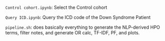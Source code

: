 `Control cohort.ipynb`: Select the Control cohort

`Query ICD.ipynb`: Query the ICD code of the Down Syndrome Patient

`pipeline.sh`: does basically everything to generate the NLP-derived HPO terms, filter notes, and generate OR calc, TF-IDF, PF, and plots.
